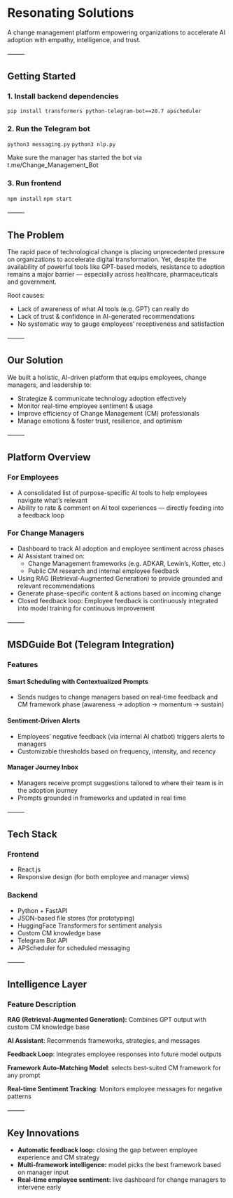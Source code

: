 # Resonating Solutions

A change management platform empowering organizations to accelerate AI adoption with empathy, intelligence, and trust.


⸻

## Getting Started

### 1. Install backend dependencies

`pip install transformers python-telegram-bot==20.7 apscheduler`

### 2. Run the Telegram bot

`python3 messaging.py`
`python3 nlp.py`

Make sure the manager has started the bot via t.me/Change_Management_Bot

### 3. Run frontend

`npm install`
`npm start`

⸻

## The Problem

The rapid pace of technological change is placing unprecedented pressure on organizations to accelerate digital transformation. Yet, despite the availability of powerful tools like GPT-based models, resistance to adoption remains a major barrier — especially across healthcare, pharmaceuticals and government.

Root causes:
- Lack of awareness of what AI tools (e.g. GPT) can really do
- Lack of trust & confidence in AI-generated recommendations
- No systematic way to gauge employees’ receptiveness and satisfaction

⸻

## Our Solution

We built a holistic, AI-driven platform that equips employees, change managers, and leadership to:
- Strategize & communicate technology adoption effectively
- Monitor real-time employee sentiment & usage
- Improve efficiency of Change Management (CM) professionals
- Manage emotions & foster trust, resilience, and optimism

⸻

## Platform Overview

### For Employees
- A consolidated list of purpose-specific AI tools to help employees navigate what’s relevant
- Ability to rate & comment on AI tool experiences — directly feeding into a feedback loop

### For Change Managers
- Dashboard to track AI adoption and employee sentiment across phases
- AI Assistant trained on:
  - Change Management frameworks (e.g. ADKAR, Lewin’s, Kotter, etc.)
  - Public CM research and internal employee feedback 
- Using RAG (Retrieval-Augmented Generation) to provide grounded and relevant recommendations 
- Generate phase-specific content & actions based on incoming change 
- Closed feedback loop: Employee feedback is continuously integrated into model training for continuous improvement

⸻

## MSDGuide Bot (Telegram Integration)

### Features
#### Smart Scheduling with Contextualized Prompts 
- Sends nudges to change managers based on real-time feedback and CM framework phase (awareness → adoption → momentum → sustain)
#### Sentiment-Driven Alerts
- Employees’ negative feedback (via internal AI chatbot) triggers alerts to managers
- Customizable thresholds based on frequency, intensity, and recency
#### Manager Journey Inbox
- Managers receive prompt suggestions tailored to where their team is in the adoption journey
- Prompts grounded in frameworks and updated in real time

⸻

## Tech Stack

### Frontend
- React.js
- Responsive design (for both employee and manager views)

### Backend
- Python + FastAPI
- JSON-based file stores (for prototyping)
- HuggingFace Transformers for sentiment analysis
- Custom CM knowledge base
- Telegram Bot API
- APScheduler for scheduled messaging

⸻

## Intelligence Layer

### Feature	Description
**RAG (Retrieval-Augmented Generation):** Combines GPT output with custom CM knowledge base

**AI Assistant**:	Recommends frameworks, strategies, and messages

**Feedback Loop**:	Integrates employee responses into future model outputs

**Framework Auto-Matching	Model**: selects best-suited CM framework for any prompt

**Real-time Sentiment Tracking**: Monitors employee messages for negative patterns



⸻

## Key Innovations
- **Automatic feedback loop:** closing the gap between employee experience and CM strategy
- **Multi-framework intelligence:** model picks the best framework based on manager input
- **Real-time employee sentiment:** live dashboard for change managers to intervene early

